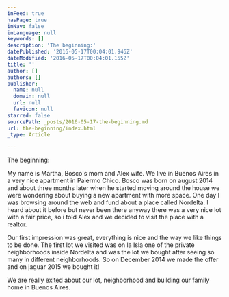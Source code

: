 ```yaml
---
inFeed: true
hasPage: true
inNav: false
inLanguage: null
keywords: []
description: 'The beginning:'
datePublished: '2016-05-17T00:04:01.946Z'
dateModified: '2016-05-17T00:04:01.155Z'
title: ''
author: []
authors: []
publisher:
  name: null
  domain: null
  url: null
  favicon: null
starred: false
sourcePath: _posts/2016-05-17-the-beginning.md
url: the-beginning/index.html
_type: Article

---
```

The beginning:

My name is Martha, Bosco's mom and Alex wife. We live in Buenos Aires in a very nice apartment in Palermo Chico. Bosco was born on august 2014 and about three months later when he started moving around the house we were wondering about buying a new apartment with more space. One day I was browsing around the web and fund about a place called Nordelta. I heard about it before but never been there anyway there was a very nice lot with a fair price, so i told Alex and we decided to visit the place with a realtor. 

Our first impression was great, everything is nice and the way we like things to be done. The first lot we visited was on la Isla one of the private neighborhoods inside Nordelta and was the lot we bought after seeing so many in different neighborhoods. So on December 2014 we made the offer and on jaguar 2015 we bought it! 

We are really exited about our lot, neighborhood and building our family home in Buenos Aires.